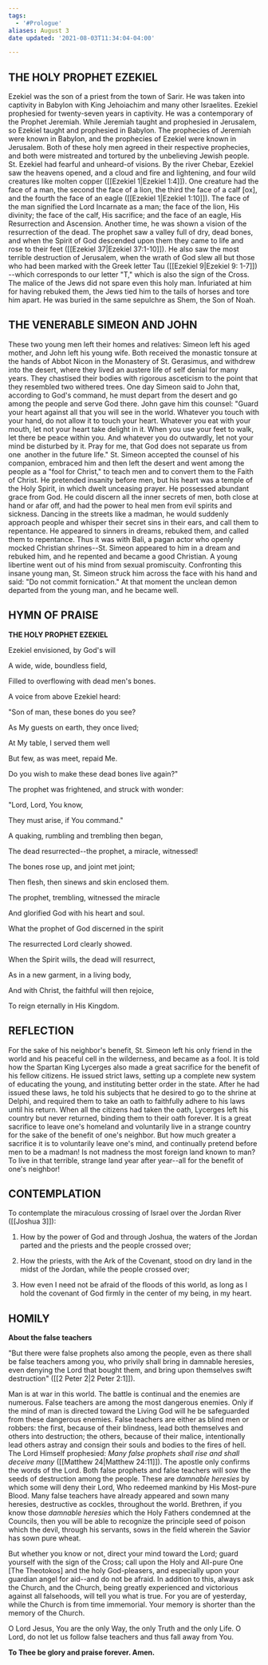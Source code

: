 ```yaml
---
tags:
  - '#Prologue'
aliases: August 3
date updated: '2021-08-03T11:34:04-04:00'

---
```


## THE HOLY PROPHET EZEKIEL

Ezekiel was the son of a priest from the town of Sarir. He was taken into captivity in Babylon with King Jehoiachim and many other Israelites. Ezekiel prophesied for twenty-seven years in captivity. He was a contemporary of the Prophet Jeremiah. While Jeremiah taught and prophesied in Jerusalem, so Ezekiel taught and prophesied in Babylon. The prophecies of Jeremiah were known in Babylon, and the prophecies of Ezekiel were known in Jerusalem. Both of these holy men agreed in their respective prophecies, and both were mistreated and tortured by the unbelieving Jewish people. St. Ezekiel had fearful and unheard-of visions. By the river Chebar, Ezekiel saw the heavens opened, and a cloud and fire and lightening, and four wild creatures like molten copper ([[Ezekiel 1|Ezekiel 1:4]]). One creature had the face of a man, the second the face of a lion, the third the face of a calf [ox], and the fourth the face of an eagle ([[Ezekiel 1|Ezekiel 1:10]]). The face of the man signified the Lord Incarnate as a man; the face of the lion, His divinity; the face of the calf, His sacrifice; and the face of an eagle, His Resurrection and Ascension. Another time, he was shown a vision of the resurrection of the dead. The prophet saw a valley full of dry, dead bones, and when the Spirit of God descended upon them they came to life and rose to their feet ([[Ezekiel 37|Ezekiel 37:1-10]]). He also saw the most terrible destruction of Jerusalem, when the wrath of God slew all but those who had been marked with the Greek letter Tau ([[Ezekiel 9|Ezekiel 9: 1-7]]) --which corresponds to our letter "T," which is also the sign of the Cross. The malice of the Jews did not spare even this holy man. Infuriated at him for having rebuked them, the Jews tied him to the tails of horses and tore him apart. He was buried in the same sepulchre as Shem, the Son of Noah.

## THE VENERABLE SIMEON AND JOHN

These two young men left their homes and relatives: Simeon left his aged mother, and John left his young wife. Both received the monastic tonsure at the hands of Abbot Nicon in the Monastery of St. Gerasimus, and withdrew into the desert, where they lived an austere life of self denial for many years. They chastised their bodies with rigorous asceticism to the point that they resembled two withered trees. One day Simeon said to John that, according to God's command, he must depart from the desert and go among the people and serve God there. John gave him this counsel: "Guard your heart against all that you will see in the world. Whatever you touch with your hand, do not allow it to touch your heart. Whatever you eat with your mouth, let not your heart take delight in it. When you use your feet to walk, let there be peace within you. And whatever you do outwardly, let not your mind be disturbed by it. Pray for me, that God does not separate us from one  another in the future life." St. Simeon accepted the counsel of his companion, embraced him and then left the desert and went among the people as a "fool for Christ," to teach men and to convert them to the Faith of Christ. He pretended insanity before men, but his heart was a temple of the Holy Spirit, in which dwelt unceasing prayer. He possessed abundant grace from God. He could discern all the inner secrets of men, both close at hand or afar off, and had the power to heal men from evil spirits and sickness. Dancing in the streets like a madman, he would suddenly approach people and whisper their secret sins in their ears, and call them to repentance. He appeared to sinners in dreams, rebuked them, and called them to repentance. Thus it was with Bali, a pagan actor who openly mocked Christian shrines--St. Simeon appeared to him in a dream and rebuked him, and he repented and became a good Christian. A young libertine went out of his mind from sexual promiscuity. Confronting this insane young man, St. Simeon struck him across the face with his hand and said: "Do not commit fornication." At that moment the unclean demon departed from the young man, and he became well.

## HYMN OF PRAISE

**THE HOLY PROPHET EZEKIEL**

Ezekiel envisioned, by God's will

A wide, wide, boundless field,

Filled to overflowing with dead men's bones.

A voice from above Ezekiel heard:

"Son of man, these bones do you see?

As My guests on earth, they once lived;

At My table, I served them well

But few, as was meet, repaid Me.

Do you wish to make these dead bones live again?"

The prophet was frightened, and struck with wonder:

"Lord, Lord, You know,

They must arise, if You command."

A quaking, rumbling and trembling then began,

The dead resurrected--the prophet, a miracle, witnessed!

The bones rose up, and joint met joint;

Then flesh, then sinews and skin enclosed them.

The prophet, trembling, witnessed the miracle

And glorified God with his heart and soul.

What the prophet of God discerned in the spirit

The resurrected Lord clearly showed.

When the Spirit wills, the dead will resurrect,

As in a new garment, in a living body,

And with Christ, the faithful will then rejoice,

To reign eternally in His Kingdom.

## REFLECTION

For the sake of his neighbor's benefit, St. Simeon left his only friend in the world and his peaceful cell in the wilderness, and became as a fool. It is told how the Spartan King Lycerges also made a great sacrifice for the benefit of his fellow citizens. He issued strict laws, setting up a complete new system of educating the young, and instituting better order in the state. After he had issued these laws, he told his subjects that he desired to go to the shrine at Delphi, and required them to take an oath to faithfully adhere to his laws until his return. When all the citizens had taken the oath, Lycerges left his country but never returned, binding them to their oath forever. It is a great sacrifice to leave one's homeland and voluntarily live in a strange country for the sake of the benefit of one's neighbor. But how much greater a sacrifice it is to voluntarily leave one's mind, and continually pretend before men to be a madman! Is not madness the most foreign land known to man? To live in that terrible, strange land year after year--all for the benefit of one's neighbor!

## CONTEMPLATION

To contemplate the miraculous crossing of Israel over the Jordan River ([[Joshua 3]]):

1. How by the power of God and through Joshua, the waters of the Jordan parted and the priests and the people crossed over;

2. How the priests, with the Ark of the Covenant, stood on dry land in the midst of the Jordan, while the people crossed over;

3. How even I need not be afraid of the floods of this world, as long as I hold the covenant of God firmly in the center of my being, in my heart.

## HOMILY

**About the false teachers**

"But there were false prophets also among the people, even as there shall be false teachers among you, who privily shall bring in damnable heresies, even denying the Lord that bought them, and bring upon themselves swift destruction" ([[2 Peter 2|2 Peter 2:1]]).

Man is at war in this world. The battle is continual and the enemies are numerous. False teachers are among the most dangerous enemies. Only if the mind of man is directed toward the Living God will he be safeguarded from these dangerous enemies. False teachers are either as blind men or robbers: the first, because of their blindness, lead both themselves and others into destruction; the others, because of their malice, intentionally lead others astray and consign their souls and bodies to the fires of hell. The Lord Himself prophesied: _Many false prophets shall rise and shall deceive many_ ([[Matthew 24|Matthew 24:11]]). The apostle only confirms the words of the Lord. Both false prophets and false teachers will sow the seeds of destruction among the people. These are _damnable heresies_ by which some will deny their Lord, Who redeemed mankind by His Most-pure Blood. Many false teachers have already appeared and sown many heresies, destructive as cockles, throughout the world. Brethren, if you know those _damnable heresies_ which the Holy Fathers condemned at the Councils, then you will be able to recognize the principle seed of poison which the devil, through his servants, sows in the field wherein the Savior has sown pure wheat.

But whether you know or not, direct your mind toward the Lord; guard yourself with the sign of the Cross; call upon the Holy and All-pure One [The Theotokos] and the holy God-pleasers, and especially upon your guardian angel for aid--and do not be afraid. In addition to this, always ask the Church, and the Church, being greatly experienced and victorious against all falsehoods, will tell you what is true. For you are of yesterday, while the Church is from time immemorial. Your memory is shorter than the memory of the Church.

O Lord Jesus, You are the only Way, the only Truth and the only Life. O Lord, do not let us follow false teachers and thus fall away from You.

**To Thee be glory and praise forever. Amen.**
